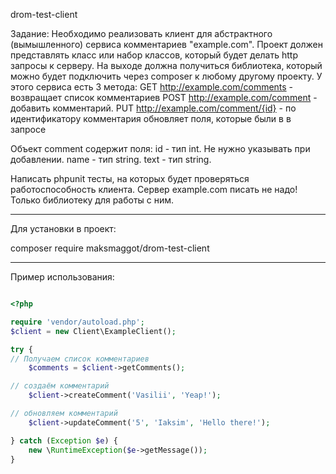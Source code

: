 drom-test-client

Задание:
Необходимо реализовать клиент для абстрактного (вымышленного) сервиса комментариев "example.com". Проект должен представлять класс или набор классов, который будет делать http запросы к серверу. 
На выходе должна получиться библиотека, который можно будет подключить через composer к любому другому проекту.
У этого сервиса есть 3 метода:
GET http://example.com/comments - возвращает список комментариев
POST http://example.com/comment - добавить комментарий.
PUT http://example.com/comment/{id} - по идентификатору комментария обновляет поля, которые были в в запросе

Объект comment содержит поля:
id - тип int. Не нужно указывать при добавлении.
name - тип string.
text - тип string.

Написать phpunit тесты, на которых будет проверяться работоспособность клиента.
Сервер example.com писать не надо! Только библиотеку для работы с ним.

___
Для установки в проект:

composer require maksmaggot/drom-test-client
___

Пример использования: 
```php

<?php

require 'vendor/autoload.php';
$client = new Client\ExampleClient();

try {
// Получаем список комментариев
    $comments = $client->getComments();

// создаём комментарий
    $client->createComment('Vasilii', 'Yeap!');

// обновляем комментарий
    $client->updateComment('5', 'Iaksim', 'Hello there!');

} catch (Exception $e) {
    new \RuntimeException($e->getMessage());
}

```
